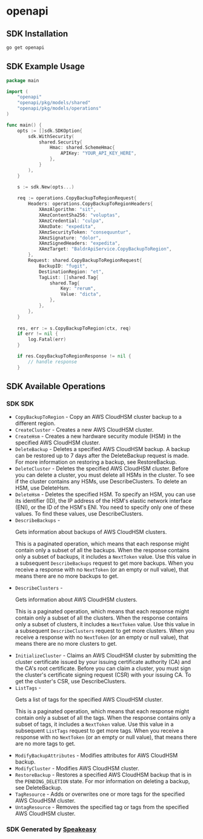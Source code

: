 # openapi

<!-- Start SDK Installation -->
## SDK Installation

```bash
go get openapi
```
<!-- End SDK Installation -->

## SDK Example Usage
<!-- Start SDK Example Usage -->
```go
package main

import (
    "openapi"
    "openapi/pkg/models/shared"
    "openapi/pkg/models/operations"
)

func main() {
    opts := []sdk.SDKOption{
        sdk.WithSecurity(
            shared.Security{
                Hmac: shared.SchemeHmac{
                    APIKey: "YOUR_API_KEY_HERE",
                },
            }
        ),
    }

    s := sdk.New(opts...)
    
    req := operations.CopyBackupToRegionRequest{
        Headers: operations.CopyBackupToRegionHeaders{
            XAmzAlgorithm: "sit",
            XAmzContentSha256: "voluptas",
            XAmzCredential: "culpa",
            XAmzDate: "expedita",
            XAmzSecurityToken: "consequuntur",
            XAmzSignature: "dolor",
            XAmzSignedHeaders: "expedita",
            XAmzTarget: "BaldrApiService.CopyBackupToRegion",
        },
        Request: shared.CopyBackupToRegionRequest{
            BackupID: "fugit",
            DestinationRegion: "et",
            TagList: []shared.Tag{
                shared.Tag{
                    Key: "rerum",
                    Value: "dicta",
                },
            },
        },
    }
    
    res, err := s.CopyBackupToRegion(ctx, req)
    if err != nil {
        log.Fatal(err)
    }

    if res.CopyBackupToRegionResponse != nil {
        // handle response
    }
```
<!-- End SDK Example Usage -->

<!-- Start SDK Available Operations -->
## SDK Available Operations

### SDK SDK

* `CopyBackupToRegion` - Copy an AWS CloudHSM cluster backup to a different region.
* `CreateCluster` - Creates a new AWS CloudHSM cluster.
* `CreateHsm` - Creates a new hardware security module (HSM) in the specified AWS CloudHSM cluster.
* `DeleteBackup` - Deletes a specified AWS CloudHSM backup. A backup can be restored up to 7 days after the DeleteBackup request is made. For more information on restoring a backup, see <a>RestoreBackup</a>.
* `DeleteCluster` - Deletes the specified AWS CloudHSM cluster. Before you can delete a cluster, you must delete all HSMs in the cluster. To see if the cluster contains any HSMs, use <a>DescribeClusters</a>. To delete an HSM, use <a>DeleteHsm</a>.
* `DeleteHsm` - Deletes the specified HSM. To specify an HSM, you can use its identifier (ID), the IP address of the HSM's elastic network interface (ENI), or the ID of the HSM's ENI. You need to specify only one of these values. To find these values, use <a>DescribeClusters</a>.
* `DescribeBackups` - <p>Gets information about backups of AWS CloudHSM clusters.</p> <p>This is a paginated operation, which means that each response might contain only a subset of all the backups. When the response contains only a subset of backups, it includes a <code>NextToken</code> value. Use this value in a subsequent <code>DescribeBackups</code> request to get more backups. When you receive a response with no <code>NextToken</code> (or an empty or null value), that means there are no more backups to get.</p>
* `DescribeClusters` - <p>Gets information about AWS CloudHSM clusters.</p> <p>This is a paginated operation, which means that each response might contain only a subset of all the clusters. When the response contains only a subset of clusters, it includes a <code>NextToken</code> value. Use this value in a subsequent <code>DescribeClusters</code> request to get more clusters. When you receive a response with no <code>NextToken</code> (or an empty or null value), that means there are no more clusters to get.</p>
* `InitializeCluster` - Claims an AWS CloudHSM cluster by submitting the cluster certificate issued by your issuing certificate authority (CA) and the CA's root certificate. Before you can claim a cluster, you must sign the cluster's certificate signing request (CSR) with your issuing CA. To get the cluster's CSR, use <a>DescribeClusters</a>.
* `ListTags` - <p>Gets a list of tags for the specified AWS CloudHSM cluster.</p> <p>This is a paginated operation, which means that each response might contain only a subset of all the tags. When the response contains only a subset of tags, it includes a <code>NextToken</code> value. Use this value in a subsequent <code>ListTags</code> request to get more tags. When you receive a response with no <code>NextToken</code> (or an empty or null value), that means there are no more tags to get.</p>
* `ModifyBackupAttributes` - Modifies attributes for AWS CloudHSM backup.
* `ModifyCluster` - Modifies AWS CloudHSM cluster.
* `RestoreBackup` - Restores a specified AWS CloudHSM backup that is in the <code>PENDING_DELETION</code> state. For mor information on deleting a backup, see <a>DeleteBackup</a>.
* `TagResource` - Adds or overwrites one or more tags for the specified AWS CloudHSM cluster.
* `UntagResource` - Removes the specified tag or tags from the specified AWS CloudHSM cluster.

<!-- End SDK Available Operations -->

### SDK Generated by [Speakeasy](https://docs.speakeasyapi.dev/docs/using-speakeasy/client-sdks)
